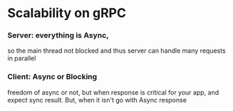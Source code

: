# Scalability on gRPC
### Server: everything is Async, 
so the main thread not blocked and thus server can handle many requests in parallel
###  Client: Async or Blocking
freedom of async or not, but when response is critical for your app, and expect sync result. But, when it isn't go with Async response